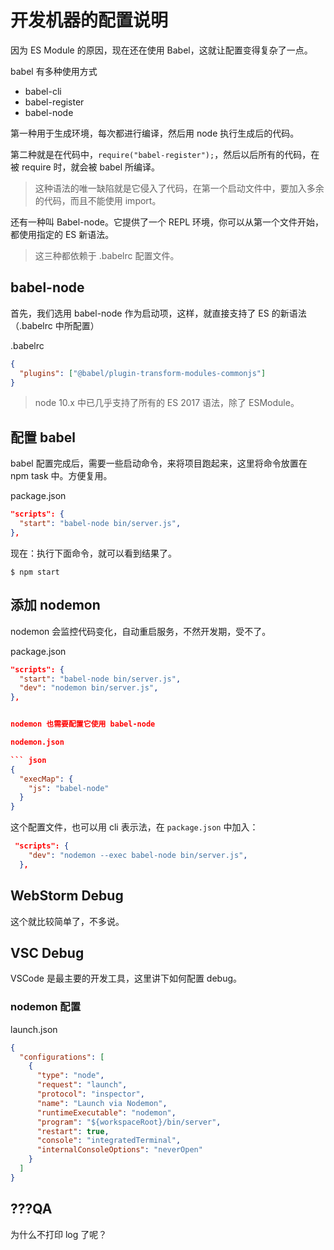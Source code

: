 # 开发机器的配置说明

因为 ES Module 的原因，现在还在使用 Babel，这就让配置变得复杂了一点。


babel 有多种使用方式

- babel-cli
- babel-register
- babel-node

第一种用于生成环境，每次都进行编译，然后用 node 执行生成后的代码。

第二种就是在代码中，`require("babel-register");`，然后以后所有的代码，在被 require 时，就会被 babel 所编译。

> 这种语法的唯一缺陷就是它侵入了代码，在第一个启动文件中，要加入多余的代码，而且不能使用 import。

还有一种叫 Babel-node。它提供了一个 REPL 环境，你可以从第一个文件开始，都使用指定的 ES 新语法。

> 这三种都依赖于 .babelrc 配置文件。


## babel-node

首先，我们选用 babel-node 作为启动项，这样，就直接支持了 ES 的新语法（.babelrc 中所配置）

.babelrc

``` json
{
  "plugins": ["@babel/plugin-transform-modules-commonjs"]
}
```

> node 10.x 中已几乎支持了所有的 ES 2017 语法，除了 ESModule。



## 配置 babel

babel 配置完成后，需要一些启动命令，来将项目跑起来，这里将命令放置在 npm task 中。方便复用。

package.json

``` json
"scripts": {
  "start": "babel-node bin/server.js",
},
```

现在：执行下面命令，就可以看到结果了。

```
$ npm start
```

## 添加 nodemon

nodemon 会监控代码变化，自动重启服务，不然开发期，受不了。

package.json

``` json
"scripts": {
  "start": "babel-node bin/server.js",
  "dev": "nodemon bin/server.js",
},


nodemon 也需要配置它使用 babel-node

nodemon.json

``` json
{
  "execMap": {
    "js": "babel-node"
  }
}
```

这个配置文件，也可以用 cli 表示法，在 `package.json` 中加入：

``` json
 "scripts": {
    "dev": "nodemon --exec babel-node bin/server.js",
  },
```


## WebStorm Debug

这个就比较简单了，不多说。


## VSC Debug

VSCode 是最主要的开发工具，这里讲下如何配置 debug。

### nodemon 配置
launch.json


``` json
{
  "configurations": [
    {
      "type": "node",
      "request": "launch",
      "protocol": "inspector",
      "name": "Launch via Nodemon",
      "runtimeExecutable": "nodemon",
      "program": "${workspaceRoot}/bin/server",
      "restart": true,
      "console": "integratedTerminal",
      "internalConsoleOptions": "neverOpen"
    }
  ]
}
```



## ???QA

为什么不打印 log 了呢？
